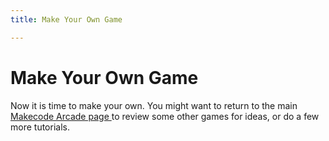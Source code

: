 ```yaml
---
title: Make Your Own Game

---
```



# Make Your Own Game

Now it is time to make your own. You might want to return to the main
[Makecode Arcade page ](https://arcade.makecode.com/#) to review some other
games for ideas, or do a few more tutorials.
